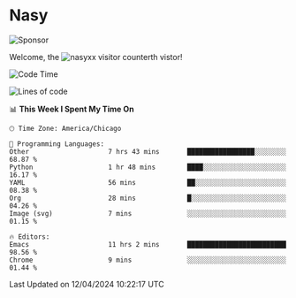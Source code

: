 # Nasy

<!--
<p align="center">
<img height="200" src="https://github-readme-stats.vercel.app/api?username=nasyxx&count_private=true&show_icons=true&theme=dracula&include_all_commits=true"/>
<img height="200" src="https://github-readme-stats.vercel.app/api/top-langs/?username=nasyxx&theme=dracula&hide=html,jupyter+notebook&count_private=true&show_icons=true"/>
</p>

  
----------------
-->

![Sponsor](https://img.shields.io/static/v1.svg?label=Sponsor&message=%E2%9D%A4&logo=GitHub&style=flat&color=pink)
 
Welcome, the ![nasyxx visitor counter](https://count.getloli.com/get/@nasyxx?theme=rule34)th vistor!
 
<!--START_SECTION:waka-->
![Code Time](http://img.shields.io/badge/Code%20Time-4%2C385%20hrs%2032%20mins-blue)

![Lines of code](https://img.shields.io/badge/From%20Hello%20World%20I%27ve%20Written-6.3%20million%20lines%20of%20code-blue)

📊 **This Week I Spent My Time On** 

```text
🕑︎ Time Zone: America/Chicago

💬 Programming Languages: 
Other                    7 hrs 43 mins       █████████████████░░░░░░░░   68.87 % 
Python                   1 hr 48 mins        ████░░░░░░░░░░░░░░░░░░░░░   16.17 % 
YAML                     56 mins             ██░░░░░░░░░░░░░░░░░░░░░░░   08.38 % 
Org                      28 mins             █░░░░░░░░░░░░░░░░░░░░░░░░   04.26 % 
Image (svg)              7 mins              ░░░░░░░░░░░░░░░░░░░░░░░░░   01.15 % 

🔥 Editors: 
Emacs                    11 hrs 2 mins       █████████████████████████   98.56 % 
Chrome                   9 mins              ░░░░░░░░░░░░░░░░░░░░░░░░░   01.44 % 
```


 Last Updated on 12/04/2024 10:22:17 UTC
<!--END_SECTION:waka-->

<!-- ![visitors](https://visitor-badge.laobi.icu/badge?page_id=nasyxx.nasyxx) -->
